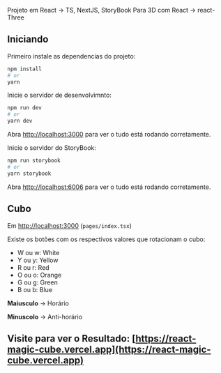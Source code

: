 
Projeto em React -> TS, NextJS, StoryBook
Para 3D com React -> react-Three

## Iniciando

Primeiro instale as dependencias do projeto:
```bash
npm install
# or
yarn
```

Inicie o servidor de desenvolvimnto:
```bash
npm run dev
# or
yarn dev
```

Abra [http://localhost:3000](http://localhost:3000) para ver o tudo está rodando corretamente.


Inicie o servidor do StoryBook:
```bash
npm run storybook
# or
yarn storybook
```

Abra [http://localhost:6006](http://localhost:6006) para ver o tudo está rodando corretamente.

## Cubo

Em [http://localhost:3000](http://localhost:3000) (`pages/index.tsx`)

Existe os botões com os respectivos valores que rotacionam o cubo:
- W ou w: White
- Y ou y: Yellow
- R ou r: Red
- O ou o: Orange
- G ou g: Green
- B ou b: Blue

**Maiusculo** -> Horário

**Minuscolo** -> Anti-horário

## Visite para ver o Resultado: [https://react-magic-cube.vercel.app](https://react-magic-cube.vercel.app)

